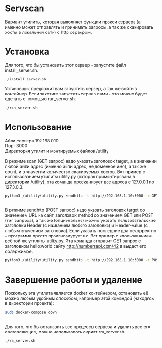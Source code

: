 # Servscan
Вариант утилиты, которая выполняет функции прокси сервера (а именно может отправлять и принимать запросы, а так же сканировать хосты в локальной сети) с http сервером.

# Установка
Для того, что бы установить этот сервер - запустите файл install_server.sh.

```bash
./install_server.sh
```

Установщик предложит вам запустить сервер, а так же войти в контейнер. Если захотите запустить сервер сами - это можно будет сделать с помощью run_server.sh.

```bash
./run_server.sh
```

# Использование
Айпи сервера 192.168.0.10\
Порт 3000\
Директория утилит и монтируемых файлов /utility
\
\
В режиме scan (GET запрос) надо указать заголовок target, а в значении любой айпи адрес (именно айпи адрес, не доменное имя), а так же count, и в значении количество сканируемых хостов. Вот пример с использованием утилиты utility.py (которая примонтирована в директории /utility), эта команда просканирует все адреса с 127.0.0.1 по 127.0.0.3.

```bash
python3 /utility/utility.py sendhttp -t http://192.168.1.10:3000 -m GET -hd target:127.0.0.0 count:3
```
\
В режиме sendhttp (POST запрос) надо указать заголовок target со значением URL на сайт, заголовок method со значением GET или POST (тип запроса), а так же (опционально) можно указать пользовательские заголовки Header (с названием любого заголовка) и Header-value (с любым значением заголовка). Если указать последние два некорректно - программа просто проигнориурует их. Вот пример с ипользованием всё той же утилиты utility.py. Эта команда отправит GET запрос с заголовком hello:world сайту http://numbersapi.com/42 и выдаст его содержимое.

```bash
python3 /utility/utility.py sendhttp -t http://192.168.1.10:3000 -m POST -hd target:http://numbersapi.com/42 method:get Header:hello Header-value:world
```

# Завершение работы и удаление
Поскольку эта утилита является docker контейнером, остановить её можно любым удобным способом, например этой командой (находясь в директории проекта):

```bash
sudo docker-compose down
```
\
Для того, что бы остановить все процессы сервера и удалить все его составляющие, можно использовать скрипт rm_server.sh.

```bash
./rm_server.sh
```








